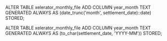 ALTER TABLE xelerator_monthly_file
ADD COLUMN year_month TEXT GENERATED ALWAYS AS (date_trunc('month', settlement_date)::date) STORED;

ALTER TABLE xelerator_monthly_file
ADD COLUMN year_month TEXT GENERATED ALWAYS AS (to_char(settlement_date, 'YYYY-MM')) STORED;

